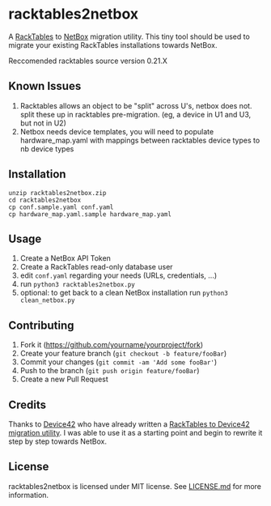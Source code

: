 # racktables2netbox
A [RackTables](https://github.com/racktables/racktables) to [NetBox](https://github.com/digitalocean/netbox) migration utility. This tiny tool should be used to migrate your existing RackTables installations towards NetBox.

Reccomended racktables source version 0.21.X

## Known Issues
1. Racktables allows an object to be "split" across U's, netbox does not. split these up in racktables pre-migration. (eg, a device in U1 and U3, but not in U2)
2. Netbox needs device templates, you will need to populate hardware_map.yaml with mappings between racktables device types to nb device types

## Installation
```curl --output racktables2netbox.zip https://github.com/ITJamie/racktables2netbox/archive/master.zip
unzip racktables2netbox.zip
cd racktables2netbox
cp conf.sample.yaml conf.yaml
cp hardware_map.yaml.sample hardware_map.yaml
```

## Usage
1. Create a NetBox API Token
2. Create a RackTables read-only database user
3. edit ``conf.yaml`` regarding your needs (URLs, credentials, ...)
4. run `python3 racktables2netbox.py`
5. optional: to get back to a clean NetBox installation run `python3 clean_netbox.py`

## Contributing
1. Fork it (<https://github.com/yourname/yourproject/fork>)
2. Create your feature branch (`git checkout -b feature/fooBar`)
3. Commit your changes (`git commit -am 'Add some fooBar'`)
4. Push to the branch (`git push origin feature/fooBar`)
5. Create a new Pull Request

## Credits
Thanks to [Device42](https://www.device42.com/) who have already written a [RackTables to Device42 migration utility](https://github.com/device42/Racktables-to-Device42-Migration). I was able to use it as a starting point and begin to rewrite it step by step towards NetBox.

## License
racktables2netbox is licensed under MIT license. See [LICENSE.md](LICENSE.md) for more information.